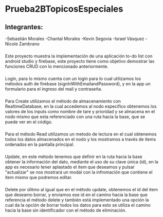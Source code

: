 # Prueba2BTopicosEspeciales
## Integrantes: 
  -Sebastián Morales
  -Chantal Morales
  -Kevin Segovia
  -Israel Vásquez
  -Nicole Zambrano
### 
Este proyecto muestra la implementación de una aplicación to-do list con android studio y firebase, este proyecto tiene como objetivo demostrar las funciones CRUD con lo mencionado anteriormente. 
### 
Login, para lo mismo cuenta con un login para lo cual utilizamos los métodos auth de firebase (signInWithEmailandPassword), y en la app un formulario para el ingreso del mail y contraseña. 
### 
Para Create utilizamos el método de almacenamiento con RealtimeDatabase, en la cual accedemos al nodo específico obtenemos los valores de los inputs como nombre de tare y prioridad y se almacena en el nodo mismo que esta referenciado con una ruta hacia la base, que se puede ver en el código. 
### 
Para el método Read utilizamos un metodo de lectura en el cual obtenemos todos los datos almacenados en el nodo y los mostramos a través de items ordenados en la pantalla principal. 
### 
Update, en este método tenemos que definir en la ruta hacia la base obtener la información del dato, mediante el uso de su clave única (id), en la app es necesario tener aplastado el item que deseamos y pulsar "actualizar" se nos mostrará un modal con la infromación que contiene el ítem mismo que podremos editar. 
### 
Delete por úlitmo al igual que en el método update, obtenemos el id del item que deseamo borrar, y enviamos ese id en el camino hacia la base que referencia el método delete y también está implementado una opción la cual da la opción de borrar todos los datos para esto se utiliza el camino hacia la base sin identificador con el método de eliminación. 

